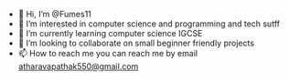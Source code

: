 - 👋 Hi, I’m @Fumes11
- 👀 I’m interested in computer science and programming and tech sutff
- 🌱 I’m currently learning computer science IGCSE
- 💞️ I’m looking to collaborate on small beginner friendly projects
- 📫 How to reach me you can reach me by email atharavapathak550@gmail.com

<!---
Fumes11/Fumes11 is a ✨ special ✨ repository because its `README.md` (this file) appears on your GitHub profile.
You can click the Preview link to take a look at your changes.
--->
